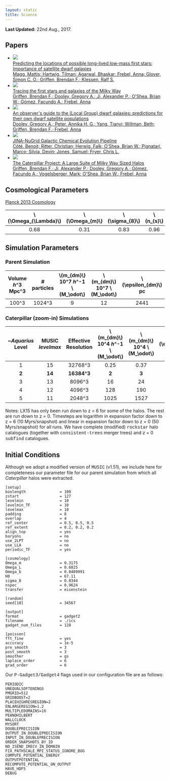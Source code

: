 ```yaml
---
layout: static
title: Science
---
```


<b>Last Updated:</b> 22nd Aug., 2017.

## Papers

<ul class="projectlist">
<li>
  <a href="http://adsabs.harvard.edu/cgi-bin/bib_query?arXiv:1706.07054">
      <img src="/assets/gallery/papers/paper4.png">
      <div class="container">
        <span class="projectlistheading">Predicting the locations of possible long-lived low-mass first stars: Importance of satellite dwarf galaxies</span><br />
        Magg, Mattis; Hartwig, Tilman; Agarwal, Bhaskar; Frebel, Anna; Glover, Simon C. O.; Griffen, Brendan F.; Klessen, Ralf S.
      </div>
  </a>
  </li>

<li>
  <a href="http://adsabs.harvard.edu/abs/2016arXiv161100759G">
      <img src="/assets/gallery/papers/paper4.png">
      <div class="container">
        <span class="projectlistheading">Tracing the first stars and galaxies of the Milky Way</span><br />
        Griffen, Brendan F.; Dooley, Gregory A.; Ji, Alexander P.; O'Shea, Brian W.; Gómez, Facundo A.; Frebel, Anna
      </div>
  </a>
  </li>
<li>
  <a href="http://adsabs.harvard.edu/abs/2016arXiv161000708D">
      <img src="/assets/gallery/papers/paper3.png">
      <div class="container">
        <span class="projectlistheading">An observer's guide to the (Local Group) dwarf galaxies: predictions for their own dwarf satellite populations</span><br />
        Dooley, Gregory A.; Peter, Annika H. G.; Yang, Tianyi; Willman, Beth; Griffen, Brendan F.; Frebel, Anna
      </div>
  </a>
  </li>
<li>
  <a href="http://adsabs.harvard.edu/abs/2016arXiv160909528C">
      <img src="/assets/gallery/papers/paper2.png">
      <div class="container">
        <span class="projectlistheading">JINA-NuGrid Galactic Chemical Evolution Pipeline</span><br />
        Côté, Benoit; Ritter, Christian; Herwig, Falk; O'Shea, Brian W.; Pignatari, Marco; Silvia, Devin; Jones, Samuel; Fryer, Chris L.
      </div>
  </a>
  </li>
  <li>
  <a href="http://adsabs.harvard.edu/cgi-bin/bib_query?arXiv:1509.01255">
      <img src="/assets/gallery/papers/paper1.png">
      <div class="container">
        <span class="projectlistheading">The Caterpillar Project: A Large Suite of Milky Way Sized Halos</span><br />
        Griffen, Brendan F.; Ji, Alexander P.; Dooley, Gregory A.; Gómez, Facundo A.; Vogelsberger, Mark; O'Shea, Brian W.; Frebel, Anna
      </div>
  </a>
  </li>
</ul>

## Cosmological Parameters
[Planck 2013 Cosmology](http://adsabs.harvard.edu/cgi-bin/bib_query?arXiv:1303.5076)

  \\(\Omega_{\Lambda}\\) | \\(\Omega_{m}\\) | \\(\sigma_{8}\\) | \\(n_{s}\\) | \\(h\\)
  :---: | :---: | :---: | :---: | :--:
  0.68  | 0.31  | 0.83  | 0.96  | 0.67

## Simulation Parameters

### Parent Simulation

  Volume <br> *h*^3 Mpc^3 | # particles | \\(m_{dm}\\) <br> 10^7 *h*^-1 \\(M_\odot\\) | \\(m_{dm}\\) <br> 10^7 \\(M_\odot\\) | \\(\epsilon_{dm}\\) <br> pc 
  :---: | :---: | :---: | :---: | :---: 
        100^3          | 1024^3 | 9 | 12 | 2441 

### Caterpillar (zoom-in) Simulations

~*Aquarius* <br> Level | MUSIC <br> *levelmax* | Effective <br> Resolution | \\(m_{dm}\\) <br> 10^4 *h*^-1 \\(M_\odot\\) | \\(m_{dm}\\) <br> 10^4 \\(M_\odot\\) | \\(\epsilon_{dm}\\) <br> pc 
  :---: | :---: | :---: | :---: | :---: | :---: 
1 | 15 | 32768^3 | 0.25 | 0.37 | 36
**2** | **14** | **16384^3** | **2** | **3** | **76**
3 | 13 | 8096^3 | 16 | 24 | 152
4 | 12 | 4096^3 | 128 | 190 | 228
5 | 11 | 2048^3 | 1025 | 1527 | 452

Notes: LX15 has only been run down to z = 6 for some of the halos. The rest are run down to z = 0. Timesteps are logarithm in expansion factor down to z = 6 (10 Myrs/snapshot) and linear in expansion factor down to z = 0 (50 Myrs/snapshot) for all runs. We have complete (modified) <span style="font-family:Courier">rockstar</span> halo catalogues (together with <span style="font-family:Courier">consistent-trees</span> merger trees) and z = 0 <span style="font-family:Courier">subfind</span> catalogues.

## Initial Conditions

Although we adopt a modified version of <span style="font-family:Courier">MUSIC</span> (v1.51), we include here for completeness our parameter file for our parent simulation from which all *Caterpillar* halos were extracted.

```Text
[setup]  
boxlength               = 100  
zstart                  = 127  
levelmin                = 10  
levelmin_TF             = 10  
levelmax                = 10  
padding                 = 8  
overlap                 = 4  
ref_center              = 0.5, 0.5, 0.5  
ref_extent              = 0.2, 0.2, 0.2  
align_top               = yes  
baryons                 = no  
use_2LPT                = no  
use_LLA                 = no  
periodic_TF             = yes  

[cosmology]  
Omega_m                 = 0.3175          
Omega_L                 = 0.6825          
Omega_b                 = 0.0489991       
H0                      = 67.11           
sigma_8                 = 0.8344         
nspec                   = 0.9624          
transfer                = eisenstein  

[random]  
seed[10]                = 34567  

[output]  
format                  = gadget2  
filename                = ./ics  
gadget_num_files        = 128  

[poisson]  
fft_fine                = yes  
accuracy                = 1e-5  
pre_smooth              = 3  
post_smooth             = 3  
smoother                = gs  
laplace_order           = 6  
grad_order              = 6 

```

Our <span style="font-family:Courier">P-Gadget3/Gadget4</span> flags used in our configuration file are as follows:

```Text
PERIODIC  
UNEQUALSOFTENINGS  
PMGRID=512  
GRIDBOOST=2  
PLACEHIGHRESREGION=2  
ENLARGEREGION=1.2  
MULTIPLEDOMAINS=16  
PEANOHILBERT  
WALLCLOCK  
MYSORT  
DOUBLEPRECISION  
OUTPUT_IN_DOUBLEPRECISION  
INPUT_IN_DOUBLEPRECISION  
ORDER_SNAPSHOTS_BY_ID  
NO_ISEND_IRECV_IN_DOMAIN  
FIX_PATHSCALE_MPI_STATUS_IGNORE_BUG  
COMPUTE_POTENTIAL_ENERGY  
OUTPUTPOTENTIAL  
RECOMPUTE_POTENTIAL_ON_OUTPUT  
HAVE_HDF5  
DEBUG  
```
